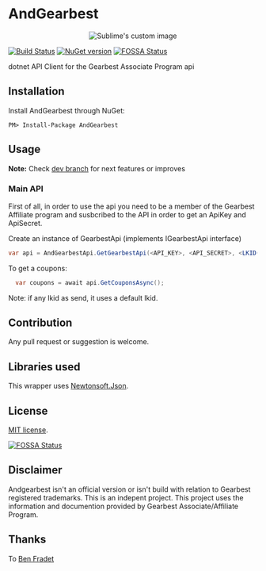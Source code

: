 # AndGearbest

<p align="center">
  <img src="https://github.com/andxpto/andgearbest/blob/master/logo.png?raw=true" alt="Sublime's custom image"/>
</p>

[![Build Status](https://travis-ci.org/andxpto/andgearbest.svg?branch=master)](https://travis-ci.org/oandreeeee/andgearbest)
[![NuGet version](https://badge.fury.io/nu/andgearbest.svg)](https://badge.fury.io/nu/andgearbest)
[![FOSSA Status](https://app.fossa.com/api/projects/git%2Bgithub.com%2Fandxpto%2Fandgearbest.svg?type=shield)](https://app.fossa.com/projects/git%2Bgithub.com%2Fandxpto%2Fandgearbest?ref=badge_shield)


dotnet API Client for the Gearbest Associate Program api

## Installation

Install AndGearbest through NuGet:
```
PM> Install-Package AndGearbest
```

## Usage

**Note:** Check [dev branch](https://github.com/andxpto/andgearbest/tree/dev) for next features or improves

### Main API
First of all, in order to use the api you need to be a member of the Gearbest Affiliate program and susbcribed to the API in order to get an ApiKey and ApiSecret.

Create an instance of GearbestApi (implements IGearbestApi interface)
```c#
var api = AndGearbestApi.GetGearbestApi(<API_KEY>, <API_SECRET>, <LKID(optional)>);
```

To get a coupons:
```c#
  var coupons = await api.GetCouponsAsync();
```

Note: if any lkid as send, it uses a default lkid.

## Contribution

Any pull request or suggestion is welcome.

## Libraries used

This wrapper uses [Newtonsoft.Json](https://www.nuget.org/packages/newtonsoft.json/).

## License

[MIT license](LICENSE).


[![FOSSA Status](https://app.fossa.com/api/projects/git%2Bgithub.com%2Fandxpto%2Fandgearbest.svg?type=large)](https://app.fossa.com/projects/git%2Bgithub.com%2Fandxpto%2Fandgearbest?ref=badge_large)

## Disclaimer

Andgearbest isn't an official version or isn't build with relation to Gearbest registered trademarks. This is an indepent project. This project uses the information and documention provided by Gearbest Associate/Affiliate Program.

## Thanks
To [Ben Fradet](https://github.com/BenFradet)